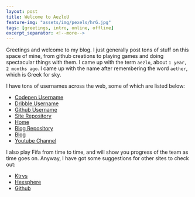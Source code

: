 ```yaml
---
layout: post
title: Welcome to AezloU
feature-img: "assets/img/pexels/hrG.jpg"
tags: [greetings, intro, online, offline]
excerpt_separator: <!--more-->
---
```


Greetings and welcome to my blog. I just generally post tons of stuff on this space of mine, from github creations to playing games and doing spectacular things with them. I came up with the term `aezlo`, about `1 year, 2 months ago`. I came up with the name after remembering the word `aether`, which is Greek for sky. 

I have tons of usernames across the web, some of which are listed below:
 + [Codepen Username](https://codepen.io/aezloU)
 + [Dribble Username](https://dribble.com/aezloM9)
 + [Github Username](https://guthub.com/aezloM9)
 + [Site Repository](https://github.com/aezloM9/aezloM9.github.io)
 + [Home](http://athelo.net)
 + [Blog Repository](https://github.com/aezloM9/universe)
 + [Blog](http://athelo.net/universe)
 + [Youtube Channel](https://www.youtube.com/channel/UCuMgKPyGB5ByO7MWhQoXw5g)
 
I also play Fifa from time to time, and will show you progress of the team as time goes on.
Anyway, I have got some suggestions for other sites to check out:
 - [Ktrvs](http://ktrvs.com)
 - [Hexsphere](http://hexsphere.com)
 - [Github](http://guthub.com)
